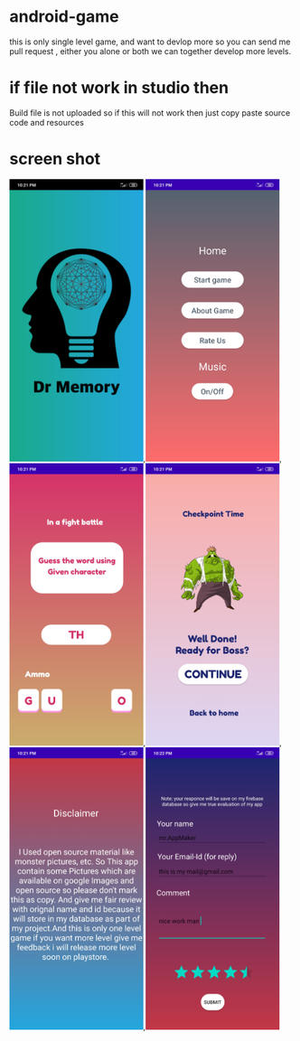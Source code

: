 # android-game
this is only single level game, and want to devlop more so you can send me pull request , either you alone or both we can together develop more levels.

# if file not work in studio then 
Build file is not uploaded so if this will not work then just copy paste source code and resources

# screen shot
<img src="New folder/Screenshot1.jpg" height="500" weidth = "200">,<img src="New folder/Screenshot2.jpg" height="500" weidth = "200">,<img src="New folder/Screenshot3.jpg" height="500" weidth = "200">,<img src="New folder/Screenshot4.jpg" height="500" weidth = "200">,<img src="New folder/Screenshot5.jpg" height="500" weidth = "200">,<img src="New folder/Screenshot6.jpg" height="500" weidth = "200">
